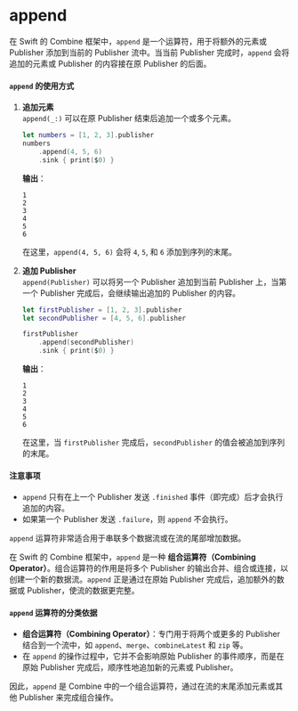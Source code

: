 # append

在 Swift 的 Combine 框架中，`append` 是一个运算符，用于将额外的元素或 Publisher 添加到当前的 Publisher 流中。当当前 Publisher 完成时，`append` 会将追加的元素或 Publisher 的内容接在原 Publisher 的后面。

#### `append` 的使用方式

1.  **追加元素**\
    `append(_:)` 可以在原 Publisher 结束后追加一个或多个元素。

    ```swift
    let numbers = [1, 2, 3].publisher
    numbers
        .append(4, 5, 6)
        .sink { print($0) }
    ```

    **输出**：

    ```
    1
    2
    3
    4
    5
    6
    ```

    在这里，`append(4, 5, 6)` 会将 `4`, `5`, 和 `6` 添加到序列的末尾。
2.  **追加 Publisher**\
    `append(Publisher)` 可以将另一个 Publisher 追加到当前 Publisher 上，当第一个 Publisher 完成后，会继续输出追加的 Publisher 的内容。

    ```swift
    let firstPublisher = [1, 2, 3].publisher
    let secondPublisher = [4, 5, 6].publisher

    firstPublisher
        .append(secondPublisher)
        .sink { print($0) }
    ```

    **输出**：

    ```
    1
    2
    3
    4
    5
    6
    ```

    在这里，当 `firstPublisher` 完成后，`secondPublisher` 的值会被追加到序列的末尾。

#### 注意事项

* `append` 只有在上一个 Publisher 发送 `.finished` 事件（即完成）后才会执行追加的内容。
* 如果第一个 Publisher 发送 `.failure`，则 `append` 不会执行。

`append` 运算符非常适合用于串联多个数据流或在流的尾部增加数据。



在 Swift 的 Combine 框架中，`append` 是一种 **组合运算符（Combining Operator）**。组合运算符的作用是将多个 Publisher 的输出合并、组合或连接，以创建一个新的数据流。`append` 正是通过在原始 Publisher 完成后，追加额外的数据或 Publisher，使流的数据更完整。

#### `append` 运算符的分类依据

* **组合运算符（Combining Operator）**：专门用于将两个或更多的 Publisher 结合到一个流中，如 `append`、`merge`、`combineLatest` 和 `zip` 等。
* 在 `append` 的操作过程中，它并不会影响原始 Publisher 的事件顺序，而是在原始 Publisher 完成后，顺序性地追加新的元素或 Publisher。

因此，`append` 是 Combine 中的一个组合运算符，通过在流的末尾添加元素或其他 Publisher 来完成组合操作。

